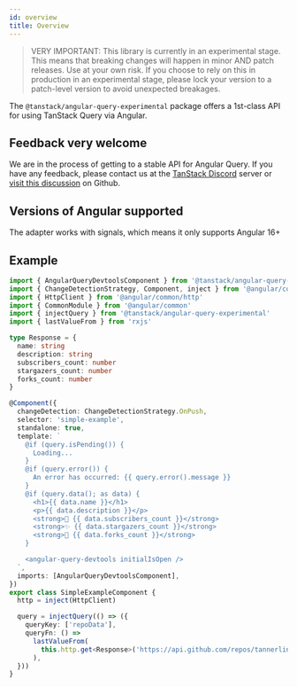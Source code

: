 ```yaml
---
id: overview
title: Overview
---
```


> VERY IMPORTANT: This library is currently in an experimental stage. This means that breaking changes will happen in minor AND patch releases. Use at your own risk. If you choose to rely on this in production in an experimental stage, please lock your version to a patch-level version to avoid unexpected breakages.

The `@tanstack/angular-query-experimental` package offers a 1st-class API for using TanStack Query via Angular.

## Feedback very welcome
We are in the process of getting to a stable API for Angular Query. If you have any feedback, please contact us at the [TanStack Discord](https://tlinz.com/discord) server or [visit this discussion](https://github.com/TanStack/query/discussions/6293) on Github.

## Versions of Angular supported
The adapter works with signals, which means it only supports Angular 16+

## Example

```typescript
import { AngularQueryDevtoolsComponent } from '@tanstack/angular-query-devtools-experimental'
import { ChangeDetectionStrategy, Component, inject } from '@angular/core'
import { HttpClient } from '@angular/common/http'
import { CommonModule } from '@angular/common'
import { injectQuery } from '@tanstack/angular-query-experimental'
import { lastValueFrom } from 'rxjs'

type Response = {
  name: string
  description: string
  subscribers_count: number
  stargazers_count: number
  forks_count: number
}

@Component({
  changeDetection: ChangeDetectionStrategy.OnPush,
  selector: 'simple-example',
  standalone: true,
  template: `
    @if (query.isPending()) {
      Loading...
    }
    @if (query.error()) {
      An error has occurred: {{ query.error().message }}
    }
    @if (query.data(); as data) {
      <h1>{{ data.name }}</h1>
      <p>{{ data.description }}</p>
      <strong>👀 {{ data.subscribers_count }}</strong>
      <strong>✨ {{ data.stargazers_count }}</strong>
      <strong>🍴 {{ data.forks_count }}</strong>
    }

    <angular-query-devtools initialIsOpen />
  `,
  imports: [AngularQueryDevtoolsComponent],
})
export class SimpleExampleComponent {
  http = inject(HttpClient)

  query = injectQuery(() => ({
    queryKey: ['repoData'],
    queryFn: () =>
      lastValueFrom(
        this.http.get<Response>('https://api.github.com/repos/tannerlinsley/react-query')
      ),
  }))
}
```
